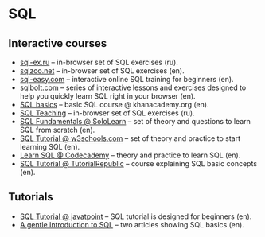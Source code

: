 # SQL

## Interactive courses

- [sql-ex.ru](http://sql-ex.ru/) – in-browser set of SQL exercises (ru).
- [sqlzoo.net](https://sqlzoo.net/) – in-browser set of SQL exercises (en).
- [sql-easy.com](http://www.sql-easy.com/) – interactive online
  SQL training for beginners (en).
- [sqlbolt.com](https://sqlbolt.com/) – series of interactive lessons
  and exercises designed to help you quickly learn SQL right
  in your browser (en).
- [SQL basics](https://www.khanacademy.org/computing/computer-programming/sql#sql-basics)
  – basic SQL course @ khanacademy.org (en).
- [SQL Teaching](https://www.sqlteaching.com/) – in-browser set of
  SQL exercises (ru).
- [SQL Fundamentals @ SoloLearn](https://www.sololearn.com/Course/SQL/)
  – set of theory and questions to learn SQL from scratch (en).
- [SQL Tutorial @ w3schools.com](https://www.w3schools.com/sql/)
 – set of theory and practice to start learning SQL (en).
- [Learn SQL @ Codecademy](https://www.codecademy.com/learn/learn-sql)
 – theory and practice to learn SQL (en).
- [SQL Tutorial @ TutorialRepublic](https://www.tutorialrepublic.com/sql-tutorial/)
  – course explaining SQL basic concepts (en).

## Tutorials

- [SQL Tutorial @ javatpoint](https://www.javatpoint.com/sql-tutorial)
  – SQL tutorial is designed for beginners (en).
- [A gentle Introduction to SQL](https://medium.com/@wkimeria/a-gentle-introduction-to-sql-part-i-b784477fc086)
  – two articles showing SQL basics (en).
